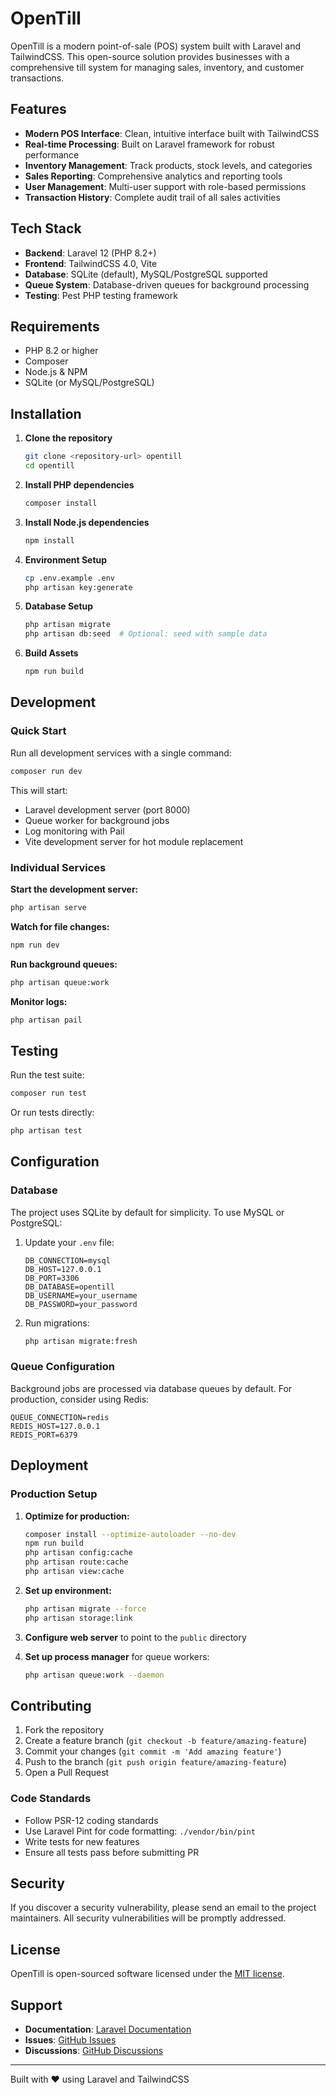 # OpenTill

OpenTill is a modern point-of-sale (POS) system built with Laravel and TailwindCSS. This open-source solution provides businesses with a comprehensive till system for managing sales, inventory, and customer transactions.

## Features

- **Modern POS Interface**: Clean, intuitive interface built with TailwindCSS
- **Real-time Processing**: Built on Laravel framework for robust performance
- **Inventory Management**: Track products, stock levels, and categories
- **Sales Reporting**: Comprehensive analytics and reporting tools
- **User Management**: Multi-user support with role-based permissions
- **Transaction History**: Complete audit trail of all sales activities

## Tech Stack

- **Backend**: Laravel 12 (PHP 8.2+)
- **Frontend**: TailwindCSS 4.0, Vite
- **Database**: SQLite (default), MySQL/PostgreSQL supported
- **Queue System**: Database-driven queues for background processing
- **Testing**: Pest PHP testing framework

## Requirements

- PHP 8.2 or higher
- Composer
- Node.js & NPM
- SQLite (or MySQL/PostgreSQL)

## Installation

1. **Clone the repository**
   ```bash
   git clone <repository-url> opentill
   cd opentill
   ```

2. **Install PHP dependencies**
   ```bash
   composer install
   ```

3. **Install Node.js dependencies**
   ```bash
   npm install
   ```

4. **Environment Setup**
   ```bash
   cp .env.example .env
   php artisan key:generate
   ```

5. **Database Setup**
   ```bash
   php artisan migrate
   php artisan db:seed  # Optional: seed with sample data
   ```

6. **Build Assets**
   ```bash
   npm run build
   ```

## Development

### Quick Start
Run all development services with a single command:
```bash
composer run dev
```

This will start:
- Laravel development server (port 8000)
- Queue worker for background jobs
- Log monitoring with Pail
- Vite development server for hot module replacement

### Individual Services

**Start the development server:**
```bash
php artisan serve
```

**Watch for file changes:**
```bash
npm run dev
```

**Run background queues:**
```bash
php artisan queue:work
```

**Monitor logs:**
```bash
php artisan pail
```

## Testing

Run the test suite:
```bash
composer run test
```

Or run tests directly:
```bash
php artisan test
```

## Configuration

### Database
The project uses SQLite by default for simplicity. To use MySQL or PostgreSQL:

1. Update your `.env` file:
   ```env
   DB_CONNECTION=mysql
   DB_HOST=127.0.0.1
   DB_PORT=3306
   DB_DATABASE=opentill
   DB_USERNAME=your_username
   DB_PASSWORD=your_password
   ```

2. Run migrations:
   ```bash
   php artisan migrate:fresh
   ```

### Queue Configuration
Background jobs are processed via database queues by default. For production, consider using Redis:

```env
QUEUE_CONNECTION=redis
REDIS_HOST=127.0.0.1
REDIS_PORT=6379
```

## Deployment

### Production Setup

1. **Optimize for production:**
   ```bash
   composer install --optimize-autoloader --no-dev
   npm run build
   php artisan config:cache
   php artisan route:cache
   php artisan view:cache
   ```

2. **Set up environment:**
   ```bash
   php artisan migrate --force
   php artisan storage:link
   ```

3. **Configure web server** to point to the `public` directory

4. **Set up process manager** for queue workers:
   ```bash
   php artisan queue:work --daemon
   ```

## Contributing

1. Fork the repository
2. Create a feature branch (`git checkout -b feature/amazing-feature`)
3. Commit your changes (`git commit -m 'Add amazing feature'`)
4. Push to the branch (`git push origin feature/amazing-feature`)
5. Open a Pull Request

### Code Standards

- Follow PSR-12 coding standards
- Use Laravel Pint for code formatting: `./vendor/bin/pint`
- Write tests for new features
- Ensure all tests pass before submitting PR

## Security

If you discover a security vulnerability, please send an email to the project maintainers. All security vulnerabilities will be promptly addressed.

## License

OpenTill is open-sourced software licensed under the [MIT license](LICENSE).

## Support

- **Documentation**: [Laravel Documentation](https://laravel.com/docs)
- **Issues**: [GitHub Issues](../../issues)
- **Discussions**: [GitHub Discussions](../../discussions)

---

Built with ❤️ using Laravel and TailwindCSS
